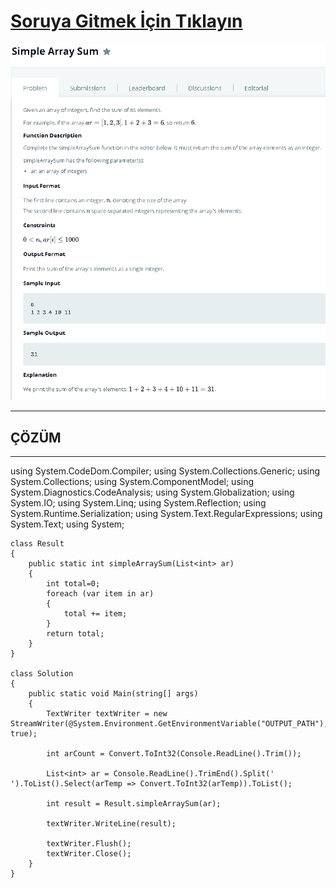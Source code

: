 # [Soruya Gitmek İçin Tıklayın](https://www.hackerrank.com/challenges/simple-array-sum/problem)

![Soru Metni](https://github.com/devrimmehmet/Kodluyoruz-Bootcamp-134/blob/master/HackerRank/2-simple-array-sum/Simple-Array-Sum.png?raw=true)

---
## ÇÖZÜM
---
using System.CodeDom.Compiler;
using System.Collections.Generic;
using System.Collections;
using System.ComponentModel;
using System.Diagnostics.CodeAnalysis;
using System.Globalization;
using System.IO;
using System.Linq;
using System.Reflection;
using System.Runtime.Serialization;
using System.Text.RegularExpressions;
using System.Text;
using System;

    class Result
    {
        public static int simpleArraySum(List<int> ar)
        {
            int total=0;
            foreach (var item in ar)
            {
                total += item;
            }
            return total;
        }
    }

    class Solution
    {
        public static void Main(string[] args)
        {
            TextWriter textWriter = new StreamWriter(@System.Environment.GetEnvironmentVariable("OUTPUT_PATH"), true);

            int arCount = Convert.ToInt32(Console.ReadLine().Trim());

            List<int> ar = Console.ReadLine().TrimEnd().Split(' ').ToList().Select(arTemp => Convert.ToInt32(arTemp)).ToList();

            int result = Result.simpleArraySum(ar);

            textWriter.WriteLine(result);

            textWriter.Flush();
            textWriter.Close();
        }
    }

